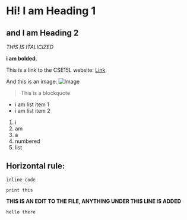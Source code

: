 # Hi! I am Heading 1
## and I am Heading 2

*THIS IS ITALICIZED*

**i am bolded.**

This is a link to the CSE15L website: [Link](https://ucsd-cse15l-w22.github.io/)

And this is an image: ![Image](https://www.freepsdbazaar.com/wp-content/uploads/2020/06/sky-replace/sun-rise/sunrise-19-freepsdbazaar.jpg)

> This is a blockquote

* i am list item 1
* i am list item 2

1. i 
2. am 
3. a 
4. numbered 
5. list 

Horizontal rule: 
---

`inline code`

```code block
print this
```

**THIS IS AN EDIT TO THE FILE, ANYTHING UNDER THIS LINE IS ADDED**

`hello there`